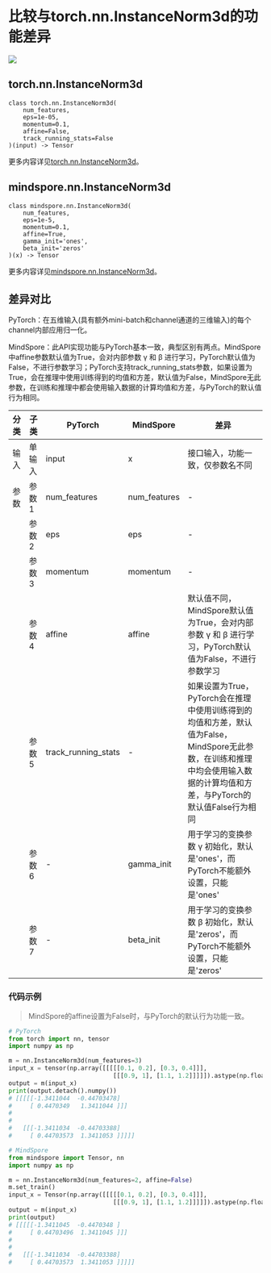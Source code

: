 # 比较与torch.nn.InstanceNorm3d的功能差异

<a href="https://gitee.com/mindspore/docs/blob/r1.11/docs/mindspore/source_zh_cn/note/api_mapping/pytorch_diff/InstanceNorm3d.md" target="_blank"><img src="https://mindspore-website.obs.cn-north-4.myhuaweicloud.com/website-images/r1.11/resource/_static/logo_source.png"></a>

## torch.nn.InstanceNorm3d

```text
class torch.nn.InstanceNorm3d(
    num_features,
    eps=1e-05,
    momentum=0.1,
    affine=False,
    track_running_stats=False
)(input) -> Tensor
```

更多内容详见[torch.nn.InstanceNorm3d](https://pytorch.org/docs/1.8.1/generated/torch.nn.InstanceNorm3d.html)。

## mindspore.nn.InstanceNorm3d

```text
class mindspore.nn.InstanceNorm3d(
    num_features,
    eps=1e-5,
    momentum=0.1,
    affine=True,
    gamma_init='ones',
    beta_init='zeros'
)(x) -> Tensor
```

更多内容详见[mindspore.nn.InstanceNorm3d](https://www.mindspore.cn/docs/zh-CN/r1.11/api_python/nn/mindspore.nn.InstanceNorm3d.html)。

## 差异对比

PyTorch：在五维输入(具有额外mini-batch和channel通道的三维输入)的每个channel内部应用归一化。

MindSpore：此API实现功能与PyTorch基本一致，典型区别有两点。MindSpore中affine参数默认值为True，会对内部参数 γ 和 β 进行学习，PyTorch默认值为False，不进行参数学习；PyTorch支持track_running_stats参数，如果设置为True，会在推理中使用训练得到的均值和方差，默认值为False，MindSpore无此参数，在训练和推理中都会使用输入数据的计算均值和方差，与PyTorch的默认值行为相同。

| 分类 | 子类 |PyTorch | MindSpore | 差异 |
| --- | --- | --- | --- |---|
| 输入 | 单输入 | input | x | 接口输入，功能一致，仅参数名不同 |
| 参数 | 参数1 | num_features | num_features | - |
| | 参数2 | eps | eps | - |
| | 参数3 | momentum | momentum | - |
| | 参数4 | affine | affine | 默认值不同，MindSpore默认值为True，会对内部参数 γ 和 β 进行学习，PyTorch默认值为False，不进行参数学习 |
| | 参数5 | track_running_stats | - | 如果设置为True，PyTorch会在推理中使用训练得到的均值和方差，默认值为False，MindSpore无此参数，在训练和推理中均会使用输入数据的计算均值和方差，与PyTorch的默认值False行为相同 |
| | 参数6 | - | gamma_init | 用于学习的变换参数 γ 初始化，默认是'ones'，而PyTorch不能额外设置，只能是'ones'|
| | 参数7 | - | beta_init |用于学习的变换参数 β 初始化，默认是'zeros'，而PyTorch不能额外设置，只能是'zeros' |

### 代码示例

> MindSpore的affine设置为False时，与PyTorch的默认行为功能一致。

```python
# PyTorch
from torch import nn, tensor
import numpy as np

m = nn.InstanceNorm3d(num_features=3)
input_x = tensor(np.array([[[[[0.1, 0.2], [0.3, 0.4]]],
                             [[[0.9, 1], [1.1, 1.2]]]]]).astype(np.float32))
output = m(input_x)
print(output.detach().numpy())
# [[[[[-1.3411044  -0.44703478]
#     [ 0.4470349   1.3411044 ]]]
#
#
#   [[[-1.3411034  -0.44703388]
#     [ 0.44703573  1.3411053 ]]]]]

# MindSpore
from mindspore import Tensor, nn
import numpy as np

m = nn.InstanceNorm3d(num_features=2, affine=False)
m.set_train()
input_x = Tensor(np.array([[[[[0.1, 0.2], [0.3, 0.4]]],
                             [[[0.9, 1], [1.1, 1.2]]]]]).astype(np.float32))
output = m(input_x)
print(output)
# [[[[[-1.3411045  -0.4470348 ]
#     [ 0.44703496  1.3411045 ]]]
#
#
#   [[[-1.3411034  -0.44703388]
#     [ 0.44703573  1.3411053 ]]]]]
```
